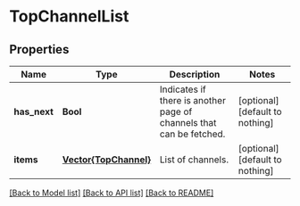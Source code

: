 # TopChannelList


## Properties
Name | Type | Description | Notes
------------ | ------------- | ------------- | -------------
**has_next** | **Bool** | Indicates if there is another page of channels that can be fetched. | [optional] [default to nothing]
**items** | [**Vector{TopChannel}**](TopChannel.md) | List of channels. | [optional] [default to nothing]


[[Back to Model list]](../README.md#models) [[Back to API list]](../README.md#api-endpoints) [[Back to README]](../README.md)


